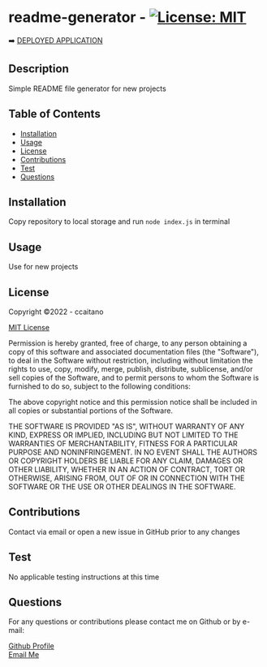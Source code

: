 
# readme-generator - [![License: MIT](https://img.shields.io/badge/License-MIT-yellow.svg)](https://opensource.org/licenses/MIT)

<!-- Remove Line Below if project is not published to GitHub -->
➡️ [DEPLOYED APPLICATION](https://ccaitano.github.io/readme-generator/)
    
## **Description**
    
Simple README file generator for new projects
    
## **Table of Contents**
    
- [Installation](#installation)
- [Usage](#usage)
- [License](#license)
- [Contributions](#contributions)
- [Test](#test)
- [Questions](#questions)
    
## **Installation**
    
Copy repository to local storage and run `node index.js` in terminal
    
## **Usage**
    
Use for new projects
    
## **License**
    
Copyright &copy;2022 - ccaitano
  
<p>

[MIT License](https://opensource.org/licenses/MIT)

Permission is hereby granted, free of charge, to any person obtaining a copy of this software and associated documentation files (the "Software"), to deal in the Software without restriction, including without limitation the rights to use, copy, modify, merge, publish, distribute, sublicense, and/or sell copies of the Software, and to permit persons to whom the Software is furnished to do so, subject to the following conditions:
        
The above copyright notice and this permission notice shall be included in all copies or substantial portions of the Software.
          
THE SOFTWARE IS PROVIDED "AS IS", WITHOUT WARRANTY OF ANY KIND, EXPRESS OR IMPLIED, INCLUDING BUT NOT LIMITED TO THE WARRANTIES OF MERCHANTABILITY, FITNESS FOR A PARTICULAR PURPOSE AND NONINFRINGEMENT. IN NO EVENT SHALL THE AUTHORS OR COPYRIGHT HOLDERS BE LIABLE FOR ANY CLAIM, DAMAGES OR OTHER LIABILITY, WHETHER IN AN ACTION OF CONTRACT, TORT OR OTHERWISE, ARISING FROM, OUT OF OR IN CONNECTION WITH THE SOFTWARE OR THE USE OR OTHER DEALINGS IN THE SOFTWARE.
        
</p>
    
## **Contributions**

Contact via email or open a new issue in GitHub prior to any changes

## **Test**

No applicable testing instructions at this time

## **Questions**
    
For any questions or contributions please contact me on Github or by e-mail:
    
[Github Profile](https://www.github.com/ccaitano)  
[Email Me](mailto:cheryl.caitano@gmail.com)
    